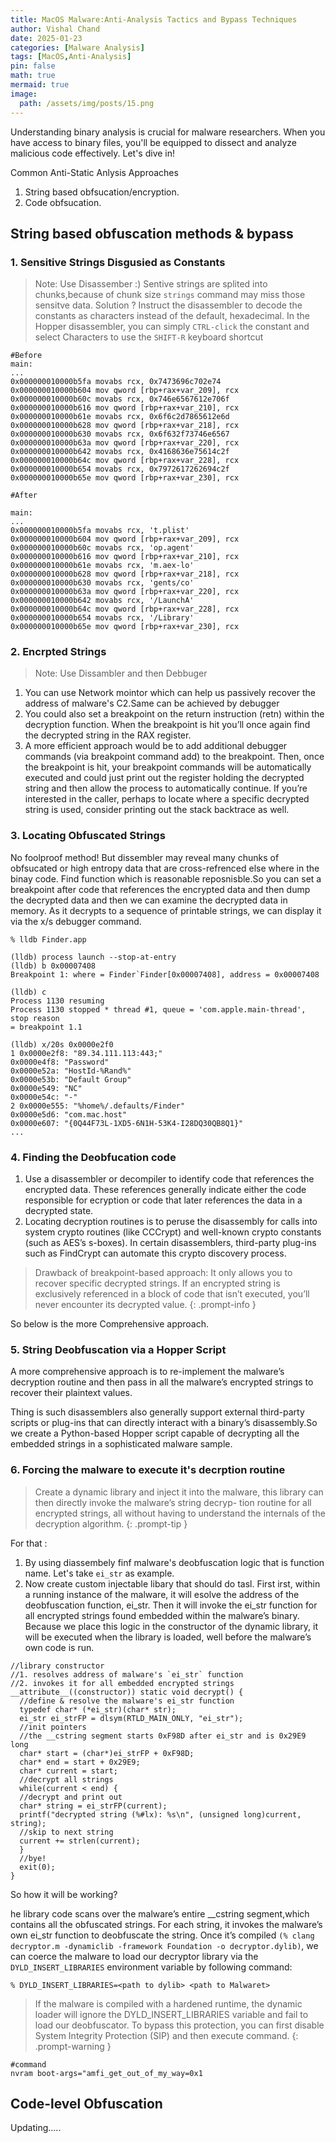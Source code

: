 ```yaml
---
title: MacOS Malware:Anti-Analysis Tactics and Bypass Techniques
author: Vishal Chand
date: 2025-01-23
categories: [Malware Analysis]
tags: [MacOS,Anti-Analysis]
pin: false
math: true
mermaid: true
image:
  path: /assets/img/posts/15.png
---
```


Understanding binary analysis is crucial for malware researchers. When you have access to binary files, you'll be equipped to dissect and analyze malicious code effectively. Let's dive in!

Common Anti-Static Anlysis Approaches 
1. String based obfsucation/encryption.
2. Code obfsucation.

## String based obfuscation methods & bypass
### 1. Sensitive Strings Disgusied as Constants 
>Note: Use Disassember :)
Sentive strings are splited into chunks,because of chunk size `strings` command may miss those sensitve data.
Solution ? Instruct the disassembler to decode the constants as characters instead of the default, hexadecimal. In the Hopper disassembler, you can simply `CTRL-click` the constant and select Characters to use the `SHIFT-R` keyboard shortcut 

```shell
#Before 
main:
...
0x000000010000b5fa movabs rcx, 0x7473696c702e74
0x000000010000b604 mov qword [rbp+rax+var_209], rcx
0x000000010000b60c movabs rcx, 0x746e6567612e706f
0x000000010000b616 mov qword [rbp+rax+var_210], rcx
0x000000010000b61e movabs rcx, 0x6f6c2d7865612e6d
0x000000010000b628 mov qword [rbp+rax+var_218], rcx
0x000000010000b630 movabs rcx, 0x6f632f73746e6567
0x000000010000b63a mov qword [rbp+rax+var_220], rcx
0x000000010000b642 movabs rcx, 0x4168636e75614c2f
0x000000010000b64c mov qword [rbp+rax+var_228], rcx
0x000000010000b654 movabs rcx, 0x7972617262694c2f
0x000000010000b65e mov qword [rbp+rax+var_230], rcx

#After 

main:
...
0x000000010000b5fa movabs rcx, 't.plist'
0x000000010000b604 mov qword [rbp+rax+var_209], rcx
0x000000010000b60c movabs rcx, 'op.agent'
0x000000010000b616 mov qword [rbp+rax+var_210], rcx
0x000000010000b61e movabs rcx, 'm.aex-lo'
0x000000010000b628 mov qword [rbp+rax+var_218], rcx
0x000000010000b630 movabs rcx, 'gents/co'
0x000000010000b63a mov qword [rbp+rax+var_220], rcx
0x000000010000b642 movabs rcx, '/LaunchA'
0x000000010000b64c mov qword [rbp+rax+var_228], rcx
0x000000010000b654 movabs rcx, '/Library'
0x000000010000b65e mov qword [rbp+rax+var_230], rcx

```
### 2. Encrpted Strings 
>Note: Use Dissambler and then Debbuger 
1. You can use Network mointor which can help us passively recover the address of malware's C2.Same can be achieved by debugger
2. You could also set a breakpoint on the return instruction (retn) within the decryption function. When the breakpoint is hit you’ll once again find the decrypted string in the RAX register.
3. A more efficient approach would be to add additional debugger commands (via breakpoint command add) to the breakpoint. Then, once the breakpoint is hit, your breakpoint commands will be automatically executed and could just print out the register holding the decrypted string and then allow the process to automatically continue. If you’re interested in the caller, perhaps to locate where a specific decrypted string is used, consider printing out the stack backtrace as well.

### 3. Locating Obfuscated Strings 
No foolproof method! But dissembler may reveal many chunks of obfsucated or high entropy data that are cross-refrenced else where in the binay code. Find function which is reasonable reposnisble.So you can set a breakpoint after code that references the encrypted data and then dump the decrypted data and then we can examine the decrypted data in memory. As it decrypts to a sequence of printable strings, we can display it via the x/s debugger command.

```shell
% lldb Finder.app

(lldb) process launch --stop-at-entry
(lldb) b 0x00007408
Breakpoint 1: where = Finder`Finder[0x00007408], address = 0x00007408

(lldb) c
Process 1130 resuming
Process 1130 stopped * thread #1, queue = 'com.apple.main-thread', stop reason
= breakpoint 1.1

(lldb) x/20s 0x0000e2f0
1 0x0000e2f8: "89.34.111.113:443;"
0x0000e4f8: "Password"
0x0000e52a: "HostId-%Rand%"
0x0000e53b: "Default Group"
0x0000e549: "NC"
0x0000e54c: "-"
2 0x0000e555: "%home%/.defaults/Finder"
0x0000e5d6: "com.mac.host"
0x0000e607: "{0Q44F73L-1XD5-6N1H-53K4-I28DQ30QB8Q1}"
...
```
### 4. Finding the Deobfucation code 
1. Use a disassembler or decompiler to identify code that references the encrypted data. These references generally indicate either the code responsible for ecryption or code that later references the data in a decrypted state.
2. Locating decryption routines is to peruse the disassembly for calls into system crypto routines (like CCCrypt) and well-known
crypto constants (such as AES’s s-boxes). In certain disassemblers, third-party plug-ins such as FindCrypt can automate this crypto discovery process.

> Drawback of breakpoint-based approach: It only allows you to recover specific decrypted strings. If an encrypted string is exclusively referenced in a block of code that isn’t executed, you’ll never encounter its decrypted value. 
{: .prompt-info }

So below is the more Comprehensive approach.

### 5. String Deobfuscation via a Hopper Script 

A more comprehensive approach is to re-implement the malware’s decryption routine and then pass in all the malware’s encrypted
strings to recover their plaintext values.

Thing is such disassemblers also generally support external third-party scripts or plug-ins that can directly interact
with a binary’s disassembly.So we create a Python-based Hopper script capable of decrypting all the embedded strings
in a sophisticated malware sample.

### 6. Forcing the malware to execute it's decrption routine

>  Create a dynamic library and inject it into the malware, this library can then directly invoke the malware’s string decryp-
tion routine for all encrypted strings, all without having to understand the internals of the decryption algorithm. 
{: .prompt-tip }

For that :

1. By using diassembely finf malware's deobfuscation logic that  is function name. Let's take `ei_str` as example.
2. Now create custom injectable libary that should do tasl. First irst, within a running instance of the malware, it will esolve the address of the deobfuscation function, ei_str. Then it will invoke the ei_str function for all encrypted strings found embedded within the malware’s binary. Because we place this logic in the constructor of the dynamic library, it will be
executed when the library is loaded, well before the malware’s own code is run.

```shell
//library constructor
//1. resolves address of malware's `ei_str` function
//2. invokes it for all embedded encrypted strings
__attribute__((constructor)) static void decrypt() {
  //define & resolve the malware's ei_str function
  typedef char* (*ei_str)(char* str);
  ei_str ei_strFP = dlsym(RTLD_MAIN_ONLY, "ei_str");
  //init pointers
  //the __cstring segment starts 0xF98D after ei_str and is 0x29E9 long
  char* start = (char*)ei_strFP + 0xF98D;
  char* end = start + 0x29E9;
  char* current = start;
  //decrypt all strings
  while(current < end) {
  //decrypt and print out
  char* string = ei_strFP(current);
  printf("decrypted string (%#lx): %s\n", (unsigned long)current, string);
  //skip to next string
  current += strlen(current);
  }
  //bye!
  exit(0);
}
```
So how it will be working? 

he library code scans over the malware’s entire __cstring segment,which contains all the obfuscated strings. For each string, it invokes the malware’s own ei_str function to deobfuscate the string. Once it’s compiled `(% clang decryptor.m -dynamiclib -framework Foundation -o decryptor.dylib)`, we can coerce the malware to load our decryptor library via the `DYLD_INSERT_LIBRARIES` environment variable by following command:

```shell
% DYLD_INSERT_LIBRARIES=<path to dylib> <path to Malwaret>
```
>  If the malware is compiled with a hardened runtime, the dynamic loader will ignore the DYLD_INSERT_LIBRARIES variable and fail to load our deobfuscator. To bypass this protection, you can first disable System Integrity Protection (SIP) and then execute command.
{: .prompt-warning }

```shell
#command
nvram boot-args="amfi_get_out_of_my_way=0x1
```
## Code-level Obfuscation 
Updating.....
